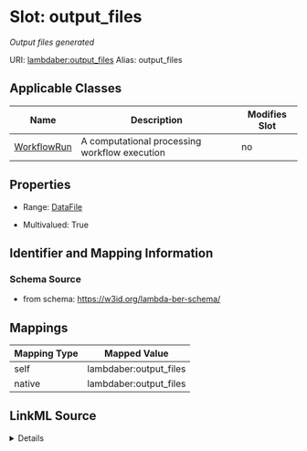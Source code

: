 

# Slot: output_files 


_Output files generated_





URI: [lambdaber:output_files](https://w3id.org/lambda-ber-schema/output_files)
Alias: output_files

<!-- no inheritance hierarchy -->





## Applicable Classes

| Name | Description | Modifies Slot |
| --- | --- | --- |
| [WorkflowRun](WorkflowRun.md) | A computational processing workflow execution |  no  |






## Properties

* Range: [DataFile](DataFile.md)

* Multivalued: True




## Identifier and Mapping Information






### Schema Source


* from schema: https://w3id.org/lambda-ber-schema/




## Mappings

| Mapping Type | Mapped Value |
| ---  | ---  |
| self | lambdaber:output_files |
| native | lambdaber:output_files |




## LinkML Source

<details>
```yaml
name: output_files
description: Output files generated
from_schema: https://w3id.org/lambda-ber-schema/
rank: 1000
alias: output_files
owner: WorkflowRun
domain_of:
- WorkflowRun
range: DataFile
multivalued: true

```
</details>